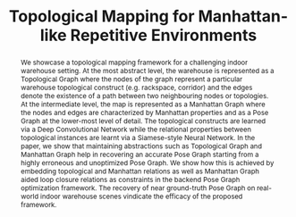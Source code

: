---
layout: project-page-new
title: "Topological Mapping for Manhattan-like Repetitive Environments"
authors:
  - name: Sai Shubodh Puligilla
    sup: 1
  - name: Satyajit Tourani*
    sup: 1
  - name: Tushar Vaidya*
    sup: 1
  - name: Udit Singh Parihar
    sup: 1
  - name: Ravi Kiran Sarvadevabhatla
    sup: 1
  - name: K. Madhava Krishna
    sup: 1
affiliations:
  - name: IIIT Hyderabad, India
    link: https://robotics.iiit.ac.in
    sup: 1
permalink: /publications/2020/Puligilla_Topological-Mapping/
abstract: "We showcase a topological mapping framework for a challenging indoor warehouse setting. At the most abstract level, the warehouse is represented as a Topological Graph where the nodes of the graph represent a particular warehouse topological construct (e.g. rackspace, corridor) and the edges denote the existence of a path between two neighbouring nodes or topologies. At the intermediate level, the map is represented as a Manhattan Graph where the nodes and edges are characterized by Manhattan properties and as a Pose Graph at the lower-most level of detail. The topological constructs are learned via a Deep Convolutional Network while the relational properties between topological instances are learnt via a Siamese-style Neural Network. In the paper, we show that maintaining abstractions such as Topological Graph and Manhattan Graph help in recovering an accurate Pose Graph starting from a highly erroneous and unoptimized Pose Graph. We show how this is achieved by embedding topological and Manhattan relations as well as Manhattan Graph aided loop closure relations as constraints in the backend Pose Graph optimization framework. The recovery of near ground-truth Pose Graph on real-world indoor warehouse scenes vindicate the efficacy of the proposed framework."
paper: https://arxiv.org/pdf/2002.06575
iframe: https://www.youtube.com/embed/QTnmc52DB5I

---